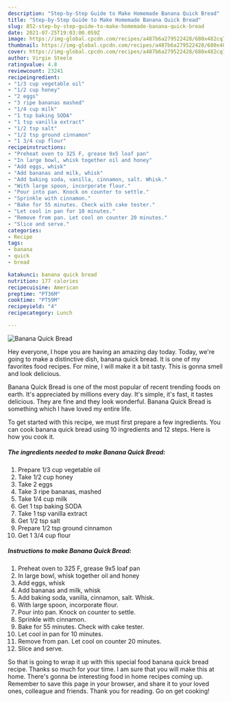 ```yaml
---
description: "Step-by-Step Guide to Make Homemade Banana Quick Bread"
title: "Step-by-Step Guide to Make Homemade Banana Quick Bread"
slug: 852-step-by-step-guide-to-make-homemade-banana-quick-bread
date: 2021-07-25T19:03:00.059Z
image: https://img-global.cpcdn.com/recipes/a487b6a279522428/680x482cq70/banana-quick-bread-recipe-main-photo.jpg
thumbnail: https://img-global.cpcdn.com/recipes/a487b6a279522428/680x482cq70/banana-quick-bread-recipe-main-photo.jpg
cover: https://img-global.cpcdn.com/recipes/a487b6a279522428/680x482cq70/banana-quick-bread-recipe-main-photo.jpg
author: Virgie Steele
ratingvalue: 4.8
reviewcount: 23241
recipeingredient:
- "1/3 cup vegetable oil"
- "1/2 cup honey"
- "2 eggs"
- "3 ripe bananas mashed"
- "1/4 cup milk"
- "1 tsp baking SODA"
- "1 tsp vanilla extract"
- "1/2 tsp salt"
- "1/2 tsp ground cinnamon"
- "1 3/4 cup flour"
recipeinstructions:
- "Preheat oven to 325 F, grease 9x5 loaf pan"
- "In large bowl, whisk together oil and honey"
- "Add eggs, whisk"
- "Add bananas and milk, whisk"
- "Add baking soda, vanilla, cinnamon, salt. Whisk."
- "With large spoon, incorporate flour."
- "Pour into pan. Knock on counter to settle."
- "Sprinkle with cinnamon."
- "Bake for 55 minutes. Check with cake tester."
- "Let cool in pan for 10 minutes."
- "Remove from pan. Let cool on counter 20 minutes."
- "Slice and serve."
categories:
- Recipe
tags:
- banana
- quick
- bread

katakunci: banana quick bread 
nutrition: 177 calories
recipecuisine: American
preptime: "PT36M"
cooktime: "PT59M"
recipeyield: "4"
recipecategory: Lunch

---
```



![Banana Quick Bread](https://img-global.cpcdn.com/recipes/a487b6a279522428/680x482cq70/banana-quick-bread-recipe-main-photo.jpg)

Hey everyone, I hope you are having an amazing day today. Today, we're going to make a distinctive dish, banana quick bread. It is one of my favorites food recipes. For mine, I will make it a bit tasty. This is gonna smell and look delicious.



Banana Quick Bread is one of the most popular of recent trending foods on earth. It's appreciated by millions every day. It's simple, it's fast, it tastes delicious. They are fine and they look wonderful. Banana Quick Bread is something which I have loved my entire life.


To get started with this recipe, we must first prepare a few ingredients. You can cook banana quick bread using 10 ingredients and 12 steps. Here is how you cook it.

<!--inarticleads1-->

##### The ingredients needed to make Banana Quick Bread:

1. Prepare 1/3 cup vegetable oil
1. Take 1/2 cup honey
1. Take 2 eggs
1. Take 3 ripe bananas, mashed
1. Take 1/4 cup milk
1. Get 1 tsp baking SODA
1. Take 1 tsp vanilla extract
1. Get 1/2 tsp salt
1. Prepare 1/2 tsp ground cinnamon
1. Get 1 3/4 cup flour




<!--inarticleads2-->

##### Instructions to make Banana Quick Bread:

1. Preheat oven to 325 F, grease 9x5 loaf pan
1. In large bowl, whisk together oil and honey
1. Add eggs, whisk
1. Add bananas and milk, whisk
1. Add baking soda, vanilla, cinnamon, salt. Whisk.
1. With large spoon, incorporate flour.
1. Pour into pan. Knock on counter to settle.
1. Sprinkle with cinnamon.
1. Bake for 55 minutes. Check with cake tester.
1. Let cool in pan for 10 minutes.
1. Remove from pan. Let cool on counter 20 minutes.
1. Slice and serve.




So that is going to wrap it up with this special food banana quick bread recipe. Thanks so much for your time. I am sure that you will make this at home. There's gonna be interesting food in home recipes coming up. Remember to save this page in your browser, and share it to your loved ones, colleague and friends. Thank you for reading. Go on get cooking!
